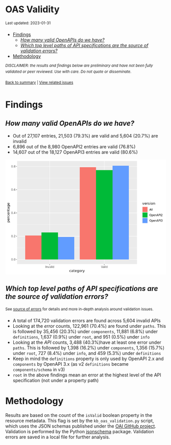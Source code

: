 OAS Validity
================
<sup>Last updated: 2023-01-31</sup>

- <a href="#findings" id="toc-findings">Findings</a>
  - <a href="#how-many-valid-openapis-do-we-have"
    id="toc-how-many-valid-openapis-do-we-have"><em>How many valid OpenAPIs
    do we have?</em></a>
  - <a
    href="#which-top-level-paths-of-api-specifications-are-the-source-of-validation-errors"
    id="toc-which-top-level-paths-of-api-specifications-are-the-source-of-validation-errors"><em>Which
    top level paths of API specifications are the source of validation
    errors?</em></a>
- <a href="#methodology" id="toc-methodology">Methodology</a>

<sup>*DISCLAIMER: the results and findings below are preliminary and
have not been fully validated or peer reviewed. Use with care. Do not
quote or disseminate.*</sup>

<sup>[Back to summary](oas_summary.md) \| [View related
issues](https://github.com/postman-open-technologies/knowledge-base/labels/oas%3Avalidity)</sup>

# Findings

## *How many valid OpenAPIs do we have?*

- Out of 27,107 entries, 21,503 (79.3%) are valid and 5,604 (20.7%) are
  invalid
- 6,896 out of the 8,980 OpenAPI2 entries are valid (76.8%)
- 14,607 out of the 18,127 OpenAPI3 entries are valid (80.6%)

![](oas_validity_files/figure-gfm/oas_validity_charts-1.png)<!-- -->

## *Which top level paths of API specifications are the source of validation errors?*

<sup>See [source of errors](oas_validity_errors.md) for details and more
in-depth analysis around validation issues.<sup>

- A total of 174,720 validation errors are found across 5,604 invalid
  APIs
- Looking at the *error* counts, 122,961 (70.4%) are found under
  `paths`. This is followed by 35,456 (20.3%) under `components`, 11,881
  (6.8%) under `definitions`, 1,637 (0.9%) under `root`, and 951 (0.5%)
  under `info`
- Looking at the *API* counts, 3,488 (40.3%)have at least one error
  under `paths`. This is followed by 1,398 (16.2%) under `components`,
  1,356 (15.7%) under `root`, 727 (8.4%) under `info`, and 459 (5.3%)
  under `definitions`
- Keep in mind the `definitions` property is only used by OpenAPI 2.x
  and `components` by OpenAPI 3.x (as v2 `definitions` became
  `components/schema` in v3)
- `root` in the above findings mean an error at the highest level of the
  API specification (not under a property path)

# Methodology

Results are based on the count of the `isValid` boolean property in the
resource metadata. This flag is set by the `kb_oas_validation.py`
script, which uses the JSON schemas published under the [OAI GitHub
project](https://github.com/OAI/OpenAPI-Specification/tree/main/schemas).
Validation is performed by the Python
[jsonschema](https://github.com/python-jsonschema/jsonschema) package.
Validation errors are saved in a local file for further analysis.

